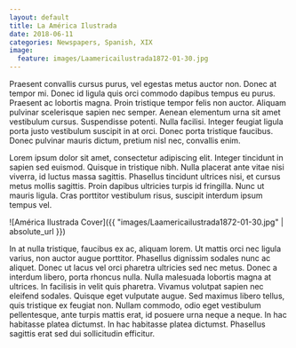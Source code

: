 ```yaml
---
layout: default
title: La América Ilustrada
date: 2018-06-11
categories: Newspapers, Spanish, XIX
image:
  feature: images/Laamericailustrada1872-01-30.jpg
---
```


Praesent convallis cursus purus, vel egestas metus auctor non. Donec at tempor mi. Donec id ligula quis orci commodo dapibus tempus eu purus. Praesent ac lobortis magna. Proin tristique tempor felis non auctor. Aliquam pulvinar scelerisque sapien nec semper. Aenean elementum urna sit amet vestibulum cursus. Suspendisse potenti. Nulla facilisi. Integer feugiat ligula porta justo vestibulum suscipit in at orci. Donec porta tristique faucibus. Donec pulvinar mauris dictum, pretium nisl nec, convallis enim.

Lorem ipsum dolor sit amet, consectetur adipiscing elit. Integer tincidunt in sapien sed euismod. Quisque in tristique nibh. Nulla placerat ante vitae nisi viverra, id luctus massa sagittis. Phasellus tincidunt ultrices nisi, et cursus metus mollis sagittis. Proin dapibus ultricies turpis id fringilla. Nunc ut mauris ligula. Cras porttitor vestibulum risus, suscipit interdum ipsum tempus vel.

![América Ilustrada Cover]({{ "images/Laamericailustrada1872-01-30.jpg" | absolute_url }})

In at nulla tristique, faucibus ex ac, aliquam lorem. Ut mattis orci nec ligula varius, non auctor augue porttitor. Phasellus dignissim sodales nunc ac aliquet. Donec ut lacus vel orci pharetra ultricies sed nec metus. Donec a interdum libero, porta rhoncus nulla. Nulla malesuada lobortis magna at ultrices. In facilisis in velit quis pharetra. Vivamus volutpat sapien nec eleifend sodales. Quisque eget vulputate augue. Sed maximus libero tellus, quis tristique ex feugiat non. Nullam commodo, odio eget vestibulum pellentesque, ante turpis mattis erat, id posuere urna neque a neque. In hac habitasse platea dictumst. In hac habitasse platea dictumst. Phasellus sagittis erat sed dui sollicitudin efficitur.
